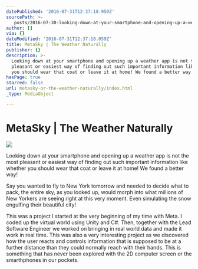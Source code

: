 ```yaml
---
datePublished: '2016-07-31T12:37:18.950Z'
sourcePath: >-
  _posts/2016-07-30-looking-down-at-your-smartphone-and-opening-up-a-weather-app.md
author: []
via: {}
dateModified: '2016-07-31T12:37:18.059Z'
title: MetaSky | The Weather Naturally​
publisher: {}
description: >-
  Looking down at your smartphone and opening up a weather app is not the most
  pleasant or easiest way of finding out such important information like whether
  you should wear that coat or leave it at home! We found a better way!
hasPage: true
starred: false
url: metasky-or-the-weather-naturally/index.html
_type: MediaObject

---
```

# MetaSky | The Weather Naturally​
![](https://the-grid-user-content.s3-us-west-2.amazonaws.com/780398f3-8262-476f-bda9-77cb1de4ee2f.png)

Looking down at your smartphone and opening up a weather app is not the most pleasant or easiest way of finding out such important information like whether you should wear that coat or leave it at home! We found a better way!

Say you wanted to fly to New York tomorrow and needed to decide what to pack, the entire sky, as you looked up, would morph into what millions of New Yorkers are seeing right at this very moment. Even simulating the snow engulfing their beautiful city!

This was a project I started at the very beginning of my time with Meta. I coded up the virtual world using Unity and C\#. Then, together with the Lead Software Engineer we worked on bringing in real world data and made it work in real time. This was also a very interesting project as we discovered how the user reacts and controls information that is supposed to be at a further distance than they could normally reach with their hands. This is something that has never been explored with the 2D computer screen or the smarthphones in our pockets.